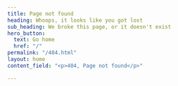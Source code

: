 ```yaml
---
title: Page not found
heading: Whoops, it looks like you got lost
sub_heading: We broke this page, or it doesn't exist
hero_button:
  text: Go home
  href: "/"
permalink: "/404.html"
layout: home
content_field: "<p>404, Page not found</p>"

---
```

